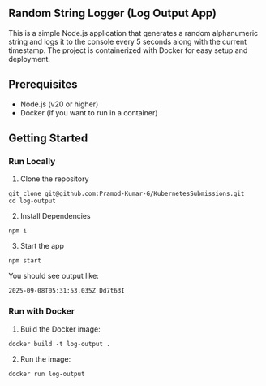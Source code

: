 ## Random String Logger (Log Output App)
This is a simple Node.js application that generates a random alphanumeric string and logs it to the console every 5 seconds along with the current timestamp.
The project is containerized with Docker for easy setup and deployment.

## Prerequisites
- Node.js (v20 or higher)
- Docker (if you want to run in a container)

## Getting Started
### Run Locally
1. Clone the repository

```
git clone git@github.com:Pramod-Kumar-G/KubernetesSubmissions.git
cd log-output
```
2. Install Dependencies
```
npm i
```
3. Start the app
```
npm start
```
You should see output like:
```
2025-09-08T05:31:53.035Z Dd7t63I
```

### Run with Docker

1. Build the Docker image:
```
docker build -t log-output .
```
2. Run the image:
```
docker run log-output
```
